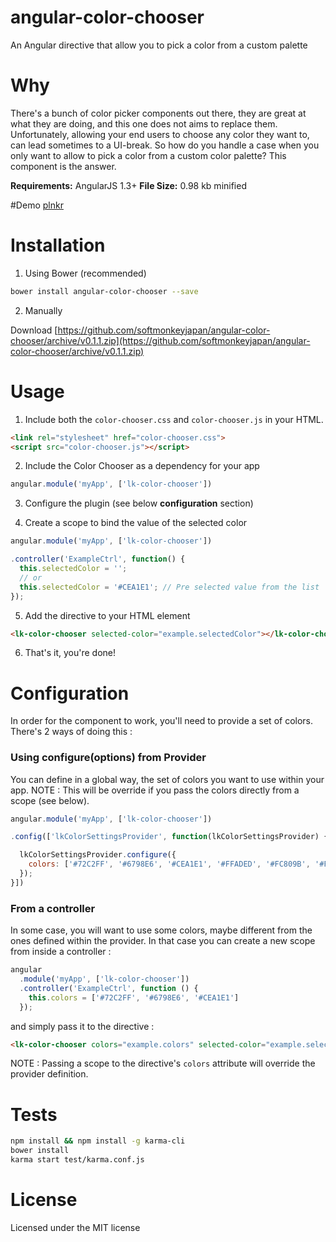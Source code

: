 # angular-color-chooser
An Angular directive that allow you to pick a color from a custom palette

# Why

There's a bunch of color picker components out there, they are great at what they are doing, and this one does not aims to replace them.
Unfortunately, allowing your end users to choose any color they want to, can lead sometimes to a UI-break. So how do you handle a case when you only want to allow to pick a color from a custom color palette? This component is the answer.

**Requirements:** AngularJS 1.3+
**File Size:** 0.98 kb minified

#Demo
[plnkr](http://plnkr.co/edit/iEr1yYSPSvwKNOu2lQuC?p=preview)

# Installation

1. Using Bower (recommended)

  ```Bash
  bower install angular-color-chooser --save
  ```

2. Manually

Download [https://github.com/softmonkeyjapan/angular-color-chooser/archive/v0.1.1.zip](https://github.com/softmonkeyjapan/angular-color-chooser/archive/v0.1.1.zip)


# Usage

1. Include both the `color-chooser.css` and `color-chooser.js` in your HTML.

  ```html
  <link rel="stylesheet" href="color-chooser.css">
  <script src="color-chooser.js"></script>
  ```

2. Include the Color Chooser as a dependency for your app

  ```js
  angular.module('myApp', ['lk-color-chooser'])
  ```

3. Configure the plugin (see below **configuration** section)

4. Create a scope to bind the value of the selected color

  ```js
  angular.module('myApp', ['lk-color-chooser'])

  .controller('ExampleCtrl', function() {
    this.selectedColor = '';
    // or
    this.selectedColor = '#CEA1E1'; // Pre selected value from the list
  });
  ```

5. Add the directive to your HTML element

  ```html
  <lk-color-chooser selected-color="example.selectedColor"></lk-color-chooser>
  ```

6. That's it, you're done!


# Configuration

In order for the component to work, you'll need to provide a set of colors. There's 2 ways of doing this :

### Using configure(options) from Provider

You can define in a global way, the set of colors you want to use within your app.
NOTE : This will be override if you pass the colors directly from a scope (see below).

```js
angular.module('myApp', ['lk-color-chooser'])

.config(['lkColorSettingsProvider', function(lkColorSettingsProvider) {

  lkColorSettingsProvider.configure({
    colors: ['#72C2FF', '#6798E6', '#CEA1E1', '#FFADED', '#FC809B', '#FFC787', '#FFF074', '#A6FC81', '#09E6AE', '#18C4C7']
  });
}])
```

### From a controller

In some case, you will want to use some colors, maybe different from the ones defined within the provider. In that case you can create a new scope from inside a controller :

```js
angular
  .module('myApp', ['lk-color-chooser'])
  .controller('ExampleCtrl', function () {
    this.colors = ['#72C2FF', '#6798E6', '#CEA1E1']
  });
```

and simply pass it to the directive :

```html
<lk-color-chooser colors="example.colors" selected-color="example.selectedColor"></lk-color-chooser>
```

NOTE : Passing a scope to the directive's `colors` attribute will override the provider definition.

# Tests

```bash
npm install && npm install -g karma-cli
bower install
karma start test/karma.conf.js
```

# License
Licensed under the MIT license
